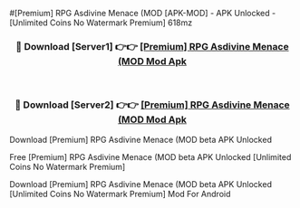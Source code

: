 #[Premium] RPG Asdivine Menace (MOD [APK-MOD] - APK Unlocked - [Unlimited Coins No Watermark Premium] 618mz



<div align="center">

<h3>🔴 Download [Server1] 👉👉 <a href="https://momento.my/?title=[Premium]_RPG_Asdivine_Menace_(MOD">[Premium] RPG Asdivine Menace (MOD Mod Apk</a></h3><br>

<h3>🔴 Download [Server2] 👉👉 <a href="https://momento.my/?title=[Premium]_RPG_Asdivine_Menace_(MOD">[Premium] RPG Asdivine Menace (MOD Mod Apk</a></h3>
</div>



Download [Premium] RPG Asdivine Menace (MOD beta APK Unlocked

Free [Premium] RPG Asdivine Menace (MOD beta APK Unlocked [Unlimited Coins No Watermark Premium]

Download [Premium] RPG Asdivine Menace (MOD beta APK Unlocked [Unlimited Coins No Watermark Premium] Mod For Android
